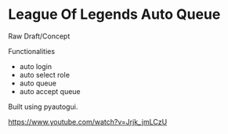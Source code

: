 # League Of Legends Auto Queue

Raw Draft/Concept

Functionalities</br>
- auto login</br>
- auto select role</br>
- auto queue</br>
- auto accept queue</br>

Built using pyautogui.

https://www.youtube.com/watch?v=Jrjk_jmLCzU
